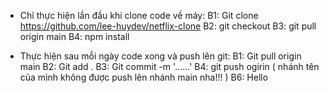 - Chỉ thực hiện lần đầu khi clone code về máy:
B1: Git clone https://github.com/lee-huydev/netflix-clone
B2: git checkout <branch name>
B3: git pull origin main
B4: npm install


- Thực hiện sau mỗi ngày code xong và push lên git:
B1: Git pull origin main
B2: Git add .
B3: Git commit -m '......'
B4: git push ogirin <branch name> ( nhánh tên của mình không được push lên nhánh main nha!!! )
B6: Hello

